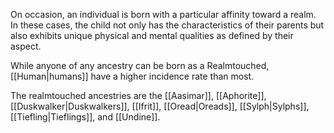 On occasion, an individual is born with a particular affinity toward a realm. In these cases, the child not only has the characteristics of their parents but also exhibits unique physical and mental qualities as defined by their aspect.

While anyone of any ancestry can be born as a Realmtouched, [[Human|humans]] have a higher incidence rate than most.

The realmtouched ancestries are the [[Aasimar]], [[Aphorite]], [[Duskwalker|Duskwalkers]], [[Ifrit]], [[Oread|Oreads]], [[Sylph|Sylphs]], [[Tiefling|Tieflings]], and [[Undine]].
